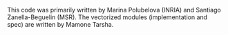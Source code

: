 This code was primarily written by Marina Polubelova (INRIA) and Santiago Zanella-Beguelin (MSR).
The vectorized modules (implementation and spec) are
written by Mamone Tarsha.
